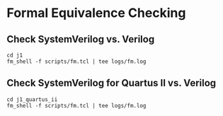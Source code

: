 # Formal Equivalence Checking

## Check SystemVerilog vs. Verilog
```
cd j1
fm_shell -f scripts/fm.tcl | tee logs/fm.log
```

## Check SystemVerilog for Quartus II vs. Verilog 
```
cd j1_quartus_ii
fm_shell -f scripts/fm.tcl | tee logs/fm.log
```
